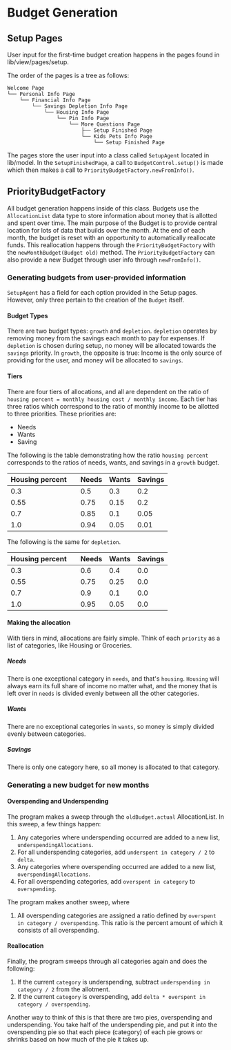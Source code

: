 Budget Generation
=================

Setup Pages
-----------

User input for the first-time budget creation happens in the pages found in lib/view/pages/setup.

The order of the pages is a tree as follows:

```
Welcome Page
└── Personal Info Page
    └── Financial Info Page
        └── Savings Depletion Info Page
            └── Housing Info Page
                └── Pin Info Page
                    └── More Questions Page
                        ├── Setup Finished Page
                        └── Kids Pets Info Page
                            └── Setup Finished Page
```

The pages store the user input into a class called `SetupAgent` located in lib/model. In the `SetupFinishedPage`, a call to `BudgetControl.setup()` is made which then makes a call to `PriorityBudgetFactory.newFromInfo()`.

PriorityBudgetFactory
---------------------

All budget generation happens inside of this class. Budgets use the `AllocationList` data type to store information about money that is allotted and spent over time. The main purpose of the Budget is to provide central location for lots of data that builds over the month. At the end of each month, the budget is reset with an opportunity to automatically reallocate funds. This reallocation happens through the `PriorityBudgetFactory` with the `newMonthBudget(Budget old)` method. The `PriorityBudgetFactory` can also provide a new Budget through user info through `newFromInfo()`.

### Generating budgets from user-provided information

`SetupAgent` has a field for each option provided in the Setup pages. However, only three pertain to the creation of the `Budget` itself.

#### Budget Types

There are two budget types: `growth` and `depletion`. `depletion` operates by removing money from the savings each month to pay for expenses. If `depletion` is chosen during setup, no money will be allocated towards the `savings` priority. In `growth`, the opposite is true: Income is the only source of providing for the user, and money will be allocated to `savings`.

#### Tiers

There are four tiers of allocations, and all are dependent on the ratio of `housing percent = monthly housing cost / monthly income`. Each tier has three ratios which correspond to the ratio of monthly income to be allotted to three priorities. These priorities are:

-	Needs
-	Wants
-	Saving

The following is the table demonstrating how the ratio `housing percent` corresponds to the ratios of needs, wants, and savings in a `growth` budget.

| Housing percent |     | Needs | Wants | Savings |
| --------------- | --- | ----- | ----- | ------- |
| 0.3             |     | 0.5   | 0.3   | 0.2     |
| 0.55            |     | 0.75  | 0.15  | 0.2     |
| 0.7             |     | 0.85  | 0.1   | 0.05    |
| 1.0             |     | 0.94  | 0.05  | 0.01    |

The following is the same for `depletion`.

| Housing percent |     | Needs | Wants | Savings |
| --------------- | --- | ----- | ----- | ------- |
| 0.3             |     | 0.6   | 0.4   | 0.0     |
| 0.55            |     | 0.75  | 0.25  | 0.0     |
| 0.7             |     | 0.9   | 0.1   | 0.0     |
| 1.0             |     | 0.95  | 0.05  | 0.0     |

#### Making the allocation

With tiers in mind, allocations are fairly simple. Think of each `priority` as a list of categories, like Housing or Groceries.

##### Needs

There is one exceptional category in `needs`, and that's `housing`. `Housing` will always earn its full share of income no matter what, and the money that is left over in `needs` is divided evenly between all the other categories.

##### Wants

There are no exceptional categories in `wants`, so money is simply divided evenly between categories.

##### Savings

There is only one category here, so all money is allocated to that category.

### Generating a new budget for new months

#### Overspending and Underspending

The program makes a sweep through the `oldBudget.actual` AllocationList. In this sweep, a few things happen:

1.	Any categories where underspending occurred are added to a new list, `underspendingAllocations`.
2.	For all underspending categories, add `underspent in category / 2` to `delta`.
3.	Any categories where overspending occurred are added to a new list, `overspendingAllocations`.
4.	For all overspending categories, add `overspent in category` to `overspending`.

The program makes another sweep, where

1.	All overspending categories are assigned a ratio defined by `overspent in category / overspending`. This ratio is the percent amount of which it consists of all overspending.

#### Reallocation

Finally, the program sweeps through all categories again and does the following:

1.	If the current `category` is underspending, subtract `underspending in category / 2` from the allotment.
2.	If the current `category` is overspending, add `delta * overspent in category / overspending`.

Another way to think of this is that there are two pies, overspending and underspending. You take half of the underspending pie, and put it into the overspending pie so that each piece (category) of each pie grows or shrinks based on how much of the pie it takes up.
